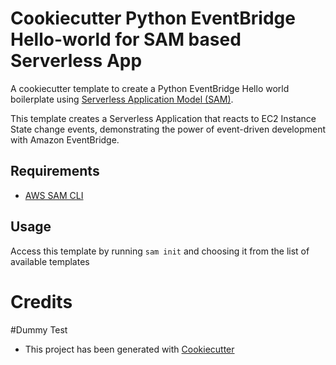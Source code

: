 # Cookiecutter Python EventBridge Hello-world for SAM based Serverless App

A cookiecutter template to create a Python EventBridge Hello world boilerplate using [Serverless Application Model (SAM)](https://github.com/awslabs/serverless-application-model).

This template creates a Serverless Application that reacts to EC2 Instance State change events, demonstrating the power of event-driven development with Amazon EventBridge.

## Requirements

* [AWS SAM CLI](https://github.com/awslabs/aws-sam-cli)

## Usage

Access this template by running `sam init` and choosing it from the list of available templates

# Credits
#Dummy Test
* This project has been generated with [Cookiecutter](https://github.com/audreyr/cookiecutter)
